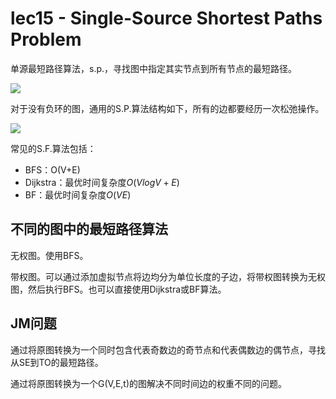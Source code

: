 # lec15 - Single-Source Shortest Paths Problem
单源最短路径算法，s.p.，寻找图中指定其实节点到所有节点的最短路径。

![](https://zhang113751picgo.oss-cn-hangzhou.aliyuncs.com/img/20220310165516.png)

对于没有负环的图，通用的S.P.算法结构如下，所有的边都要经历一次松弛操作。

![](https://zhang113751picgo.oss-cn-hangzhou.aliyuncs.com/img/20220310165335.png)

常见的S.F.算法包括：
- BFS：O(V+E)
- Dijkstra：最优时间复杂度$O(VlogV+E)$
- BF：最优时间复杂度$O(VE)$
## 不同的图中的最短路径算法
无权图。使用BFS。

带权图。可以通过添加虚拟节点将边均分为单位长度的子边，将带权图转换为无权图，然后执行BFS。也可以直接使用Dijkstra或BF算法。

## JM问题
通过将原图转换为一个同时包含代表奇数边的奇节点和代表偶数边的偶节点，寻找从SE到TO的最短路径。

通过将原图转换为一个G(V,E,t)的图解决不同时间边的权重不同的问题。
